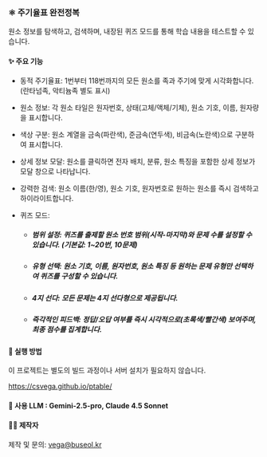 ### ⚛️ 주기율표 완전정복
원소 정보를 탐색하고, 검색하며, 내장된 퀴즈 모드를 통해 학습 내용을 테스트할 수 있습니다.

#### ✨ 주요 기능
* 동적 주기율표: 1번부터 118번까지의 모든 원소를 족과 주기에 맞게 시각화합니다. (란타넘족, 악티늄족 별도 표시)

* 원소 정보: 각 원소 타일은 원자번호, 상태(고체/액체/기체), 원소 기호, 이름, 원자량을 표시합니다.

* 색상 구분: 원소 계열을 금속(파란색), 준금속(연두색), 비금속(노란색)으로 구분하여 표시합니다.

* 상세 정보 모달: 원소를 클릭하면 전자 배치, 분류, 원소 특징을 포함한 상세 정보가 모달 창으로 나타납니다.

* 강력한 검색: 원소 이름(한/영), 원소 기호, 원자번호로 원하는 원소를 즉시 검색하고 하이라이트합니다.

* 퀴즈 모드:

  * ##### 범위 설정: 퀴즈를 출제할 원소 번호 범위(시작-마지막)와 문제 수를 설정할 수 있습니다. (기본값: 1~20번, 10문제)

  * ##### 유형 선택: 원소 기호, 이름, 원자번호, 원소 특징 등 원하는 문제 유형만 선택하여 퀴즈를 구성할 수 있습니다.

  * ##### 4지 선다: 모든 문제는 4지 선다형으로 제공됩니다.

  * ##### 즉각적인 피드백: 정답/오답 여부를 즉시 시각적으로(초록색/빨간색) 보여주며, 최종 점수를 집계합니다.

#### 🚀 실행 방법
이 프로젝트는 별도의 빌드 과정이나 서버 설치가 필요하지 않습니다.

https://csvega.github.io/ptable/

#### 🚀 사용 LLM : Gemini-2.5-pro, Claude 4.5 Sonnet

#### 👨‍💻 제작자
제작 및 문의: vega@buseol.kr
